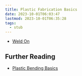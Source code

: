 ```yaml
---
title: Plastic Fabrication Basics
date: 2023-10-01T06:03:47
lastmod: 2023-10-01T06:35:28
tags:
  - stub
---
```


- [Weld On](https://weldon.com/)

## Further Reading

- [Plastic Bending Basics](./plastic-bending-basics.md)

